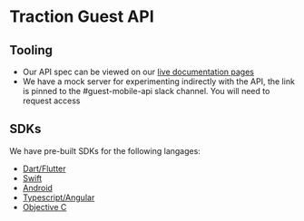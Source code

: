 # Traction Guest API

## Tooling
- Our API spec can be viewed on our [live documentation pages](https://tractionguest.github.io/guest-api/index.html)
- We have a mock server for experimenting indirectly with the API, the link is pinned to the #guest-mobile-api slack channel. You will need to request access

## SDKs

We have pre-built SDKs for the following langages:
 - [Dart/Flutter](https://github.com/tractionguest/guest-dart-sdk)
 - [Swift](https://github.com/tractionguest/guest-swift-sdk)
 - [Android](https://github.com/tractionguest/guest-android-sdk)
 - [Typescript/Angular](https://github.com/tractionguest/guest-typescript-sdk)
 - [Objective C](https://github.com/tractionguest/guest-objc-sdk)
